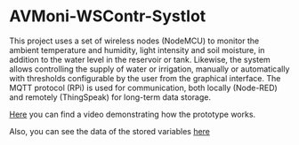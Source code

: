 # AVMoni-WSContr-SystIot

This project uses a set of wireless nodes (NodeMCU) to monitor the ambient temperature and humidity, light intensity and soil moisture, in addition to the water level in the reservoir or tank. Likewise, the system allows controlling the supply of water or irrigation, manually or automatically with thresholds configurable by the user from the graphical interface. The MQTT protocol (RPi) is used for communication, both locally (Node-RED) and remotely (ThingSpeak) for long-term data storage.

[Here][Video] you can find a video demonstrating how the prototype works.

Also, you can see the data of the stored variables [here][ThingSpeak]

[Video]: https://youtu.be/SDAUxYumqag
[ThingSpeak]: https://thingspeak.com/channels/1314546
